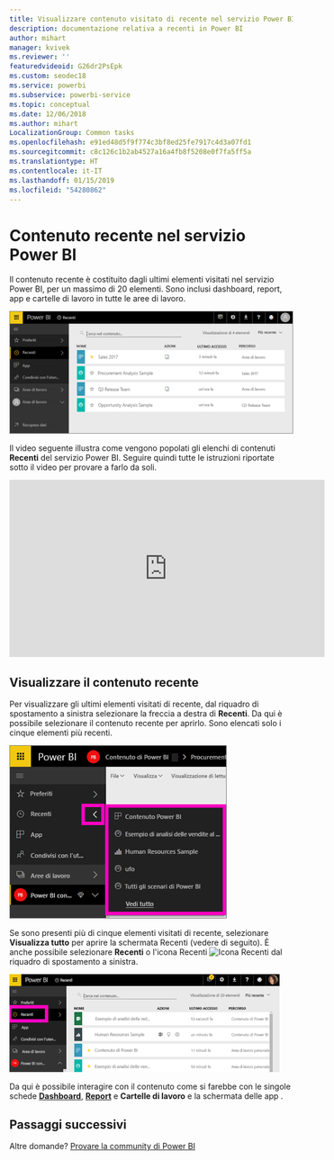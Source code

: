 ```yaml
---
title: Visualizzare contenuto visitato di recente nel servizio Power BI
description: documentazione relativa a recenti in Power BI
author: mihart
manager: kvivek
ms.reviewer: ''
featuredvideoid: G26dr2PsEpk
ms.custom: seodec18
ms.service: powerbi
ms.subservice: powerbi-service
ms.topic: conceptual
ms.date: 12/06/2018
ms.author: mihart
LocalizationGroup: Common tasks
ms.openlocfilehash: e91ed48d5f9f774c3bf8ed25fe7917c4d3a07fd1
ms.sourcegitcommit: c8c126c1b2ab4527a16a4fb8f5208e0f7fa5ff5a
ms.translationtype: HT
ms.contentlocale: it-IT
ms.lasthandoff: 01/15/2019
ms.locfileid: "54280862"
---
```

# <a name="recent-content-in-power-bi-service"></a>Contenuto **recente** nel servizio Power BI
Il contenuto recente è costituito dagli ultimi elementi visitati nel servizio Power BI, per un massimo di 20 elementi.  Sono inclusi dashboard, report, app e cartelle di lavoro in tutte le aree di lavoro.

![Finestra del contenuto recente](./media/end-user-recent/power-bi-recent-screen.png)

Il video seguente illustra come vengono popolati gli elenchi di contenuti **Recenti** del servizio Power BI. Seguire quindi tutte le istruzioni riportate sotto il video per provare a farlo da soli.

<iframe width="560" height="315" src="https://www.youtube.com/embed/G26dr2PsEpk" frameborder="0" allowfullscreen></iframe>

## <a name="display-recent-content"></a>Visualizzare il contenuto recente
Per visualizzare gli ultimi elementi visitati di recente, dal riquadro di spostamento a sinistra selezionare la freccia a destra di **Recenti**.  Da qui è possibile selezionare il contenuto recente per aprirlo. Sono elencati solo i cinque elementi più recenti.

![Riquadro a comparsa del contenuto recente](./media/end-user-recent/power-bi-recent-flyout-new.png)

Se sono presenti più di cinque elementi visitati di recente, selezionare **Visualizza tutto** per aprire la schermata Recenti (vedere di seguito). È anche possibile selezionare **Recenti** o l'icona Recenti ![Icona Recenti](./media/end-user-recent/power-bi-recent-icon.png) dal riquadro di spostamento a sinistra.

![Visualizzare tutto il contenuto recente](./media/end-user-recent/power-bi-recent-list.png)

Da qui è possibile interagire con il contenuto come si farebbe con le singole schede [**Dashboard**](end-user-dashboards.md), [**Report**](end-user-reports.md) e **Cartelle di lavoro** e la schermata delle app <!--[**Apps**](end-user-apps.md)-->.

## <a name="next-steps"></a>Passaggi successivi
<!--[Power BI service Apps](end-user-apps.md)-->

Altre domande? [Provare la community di Power BI](http://community.powerbi.com/)

